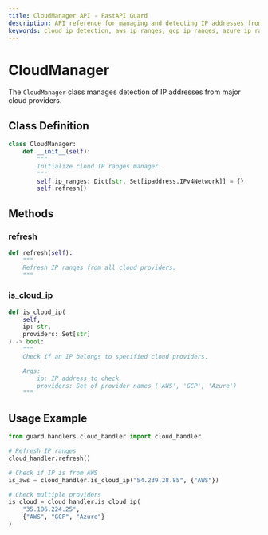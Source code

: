 ```yaml
---
title: CloudManager API - FastAPI Guard
description: API reference for managing and detecting IP addresses from major cloud providers
keywords: cloud ip detection, aws ip ranges, gcp ip ranges, azure ip ranges
---
```


# CloudManager

The `CloudManager` class manages detection of IP addresses from major cloud providers.

## Class Definition

```python
class CloudManager:
    def __init__(self):
        """
        Initialize cloud IP ranges manager.
        """
        self.ip_ranges: Dict[str, Set[ipaddress.IPv4Network]] = {}
        self.refresh()
```

## Methods

### refresh

```python
def refresh(self):
    """
    Refresh IP ranges from all cloud providers.
    """
```

### is_cloud_ip

```python
def is_cloud_ip(
    self,
    ip: str,
    providers: Set[str]
) -> bool:
    """
    Check if an IP belongs to specified cloud providers.

    Args:
        ip: IP address to check
        providers: Set of provider names ('AWS', 'GCP', 'Azure')
    """
```

## Usage Example

```python
from guard.handlers.cloud_handler import cloud_handler

# Refresh IP ranges
cloud_handler.refresh()

# Check if IP is from AWS
is_aws = cloud_handler.is_cloud_ip("54.239.28.85", {"AWS"})

# Check multiple providers
is_cloud = cloud_handler.is_cloud_ip(
    "35.186.224.25",
    {"AWS", "GCP", "Azure"}
)
```